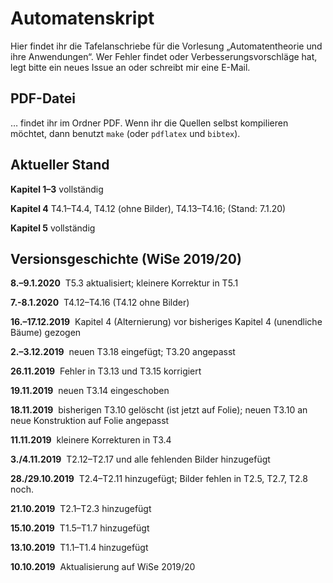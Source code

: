 # Automatenskript
Hier findet ihr die Tafelanschriebe für die Vorlesung „Automatentheorie und ihre Anwendungen“. Wer Fehler findet oder Verbesserungsvorschläge hat, legt bitte ein neues Issue an oder schreibt mir eine E-Mail.

## PDF-Datei

… findet ihr im Ordner PDF. Wenn ihr die Quellen selbst kompilieren möchtet, dann benutzt
<code>make</code> (oder
<code>pdflatex</code> und <code>bibtex</code>).

## Aktueller Stand

**Kapitel 1–3** vollständig

**Kapitel 4** T4.1–T4.4, T4.12 (ohne Bilder), T4.13–T4.16;  (Stand: 7.1.20)

**Kapitel 5** vollständig

<!--
Alle (bisherigen und geplanten) Tafelanschriebe sind jetzt <font color="#005500">vollständig</font> vorhanden, <font color="#005500">einschließlich Bildern.</font>
-->

## Versionsgeschichte (WiSe 2019/20)

**8.–9.1.2020**&nbsp; T5.3 aktualisiert; kleinere Korrektur in T5.1

**7.-8.1.2020**&nbsp; T4.12–T4.16 (T4.12 ohne Bilder)

**16.–17.12.2019**&nbsp; Kapitel 4 (Alternierung) vor bisheriges Kapitel 4 (unendliche Bäume) gezogen

**2.–3.12.2019**&nbsp; neuen T3.18 eingefügt; T3.20 angepasst

**26.11.2019**&nbsp; Fehler in T3.13 und T3.15 korrigiert

**19.11.2019**&nbsp; neuen T3.14 eingeschoben

**18.11.2019**&nbsp; bisherigen T3.10 gelöscht (ist jetzt auf Folie); neuen T3.10 an neue Konstruktion auf Folie angepasst

**11.11.2019**&nbsp; kleinere Korrekturen in T3.4

**3./4.11.2019**&nbsp; T2.12–T2.17 und alle fehlenden Bilder hinzugefügt

**28./29.10.2019**&nbsp; T2.4–T2.11 hinzugefügt; Bilder fehlen in T2.5, T2.7, T2.8 noch.

**21.10.2019**&nbsp; T2.1–T2.3 hinzugefügt

**15.10.2019**&nbsp; T1.5–T1.7 hinzugefügt

**13.10.2019**&nbsp; T1.1–T1.4 hinzugefügt

**10.10.2019**&nbsp; Aktualisierung auf WiSe 2019/20